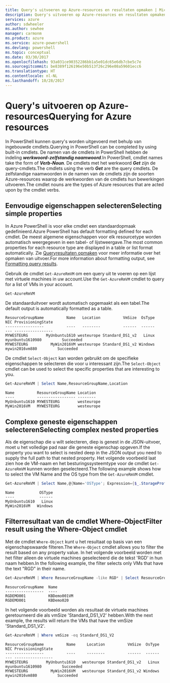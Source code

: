 ```yaml
---
title: Query's uitvoeren op Azure-resources en resultaten opmaken | Microsoft Docs
description: Query's uitvoeren op Azure-resources en resultaten opmaken.
services: azure
author: sdwheeler
ms.author: sewhee
manager: carmonm
ms.product: azure
ms.service: azure-powershell
ms.devlang: powershell
ms.topic: conceptual
ms.date: 03/30/2017
ms.openlocfilehash: 93a031ce90352286bb1a5e01dc65e6db7cbe5c7e
ms.sourcegitcommit: be8389f126196e50b513f26c296e08a59601ecc6
ms.translationtype: HT
ms.contentlocale: nl-NL
ms.lasthandoff: 10/28/2017
---
```

# <a name="querying-for-azure-resources"></a><span data-ttu-id="e6451-103">Query's uitvoeren op Azure-resources</span><span class="sxs-lookup"><span data-stu-id="e6451-103">Querying for Azure resources</span></span>

<span data-ttu-id="e6451-104">In PowerShell kunnen query's worden uitgevoerd met behulp van ingebouwde cmdlets.</span><span class="sxs-lookup"><span data-stu-id="e6451-104">Querying in PowerShell can be completed by using built-in cmdlets.</span></span> <span data-ttu-id="e6451-105">De namen van de cmdlets in PowerShell hebben de indeling **_werkwoord-zelfstandig naamwoord_**.</span><span class="sxs-lookup"><span data-stu-id="e6451-105">In PowerShell, cmdlet names take the form of **_Verb-Noun_**.</span></span> <span data-ttu-id="e6451-106">De cmdlets met het werkwoord **_Get_** zijn de query-cmdlets.</span><span class="sxs-lookup"><span data-stu-id="e6451-106">The cmdlets using the verb **_Get_** are the query cmdlets.</span></span> <span data-ttu-id="e6451-107">De zelfstandige naamwoorden in de namen van de cmdlets zijn de soorten Azure-resources waarop de werkwoorden van de cmdlets hun bewerkingen uitvoeren.</span><span class="sxs-lookup"><span data-stu-id="e6451-107">The cmdlet nouns are the types of Azure resources that are acted upon by the cmdlet verbs.</span></span>


## <a name="selecting-simple-properties"></a><span data-ttu-id="e6451-108">Eenvoudige eigenschappen selecteren</span><span class="sxs-lookup"><span data-stu-id="e6451-108">Selecting simple properties</span></span>

<span data-ttu-id="e6451-109">In Azure PowerShell is voor elke cmdlet een standaardopmaak gedefinieerd.</span><span class="sxs-lookup"><span data-stu-id="e6451-109">Azure PowerShell has default formatting defined for each cmdlet.</span></span> <span data-ttu-id="e6451-110">De meest algemene eigenschappen voor elk resourcetype worden automatisch weergegeven in een tabel- of lijstweergave.</span><span class="sxs-lookup"><span data-stu-id="e6451-110">The most common properties for each resource type are displayed in a table or list format automatically.</span></span> <span data-ttu-id="e6451-111">Zie [Queryresultaten opmaken](formatting-output.md) voor meer informatie over het opmaken van uitvoer.</span><span class="sxs-lookup"><span data-stu-id="e6451-111">For more information about formatting output, see [Formatting query results](formatting-output.md).</span></span>

<span data-ttu-id="e6451-112">Gebruik de cmdlet `Get-AzureRmVM` om een query uit te voeren op een lijst met virtuele machines in uw account.</span><span class="sxs-lookup"><span data-stu-id="e6451-112">Use the `Get-AzureRmVM` cmdlet to query for a list of VMs in your account.</span></span>

```powershell
Get-AzureRmVM
```

<span data-ttu-id="e6451-113">De standaarduitvoer wordt automatisch opgemaakt als een tabel.</span><span class="sxs-lookup"><span data-stu-id="e6451-113">The default output is automatically formatted as a table.</span></span>

```
ResourceGroupName          Name   Location          VmSize  OsType              NIC ProvisioningState
-----------------          ----   --------          ------  ------              --- -----------------
MYWESTEURG        MyUnbuntu1610 westeurope Standard_DS1_v2   Linux myunbuntu1610980         Succeeded
MYWESTEURG          MyWin2016VM westeurope Standard_DS1_v2 Windows   mywin2016vm880         Succeeded
```

<span data-ttu-id="e6451-114">De cmdlet `Select-Object` kan worden gebruikt om de specifieke eigenschappen te selecteren die voor u interessant zijn.</span><span class="sxs-lookup"><span data-stu-id="e6451-114">The `Select-Object` cmdlet can be used to select the specific properties that are interesting to you.</span></span>

```powershell
Get-AzureRmVM | Select Name,ResourceGroupName,Location
```

```
Name          ResourceGroupName Location
----          ----------------- --------
MyUnbuntu1610 MYWESTEURG        westeurope
MyWin2016VM   MYWESTEURG        westeurope
```

## <a name="selecting-complex-nested-properties"></a><span data-ttu-id="e6451-115">Complexe geneste eigenschappen selecteren</span><span class="sxs-lookup"><span data-stu-id="e6451-115">Selecting complex nested properties</span></span>

<span data-ttu-id="e6451-116">Als de eigenschap die u wilt selecteren, diep is genest in de JSON-uitvoer, moet u het volledige pad naar die geneste eigenschap opgeven.</span><span class="sxs-lookup"><span data-stu-id="e6451-116">If the property you want to select is nested deep in the JSON output you need to supply the full path to that nested property.</span></span> <span data-ttu-id="e6451-117">Het volgende voorbeeld laat zien hoe de VM-naam en het besturingssysteemtype voor de cmdlet `Get-AzureRmVM` kunnen worden geselecteerd.</span><span class="sxs-lookup"><span data-stu-id="e6451-117">The following example shows how to select the VM Name and the OS type from the `Get-AzureRmVM` cmdlet.</span></span>

```powershell
Get-AzureRmVM | Select Name,@{Name='OSType'; Expression={$_.StorageProfile.OSDisk.OSType}}
```

```
Name           OSType
----           ------
MyUnbuntu1610   Linux
MyWin2016VM   Windows
```

## <a name="filter-result-using-the-where-object-cmdlet"></a><span data-ttu-id="e6451-118">Filterresultaat van de cmdlet Where-Object</span><span class="sxs-lookup"><span data-stu-id="e6451-118">Filter result using the Where-Object cmdlet</span></span>

<span data-ttu-id="e6451-119">Met de cmdlet `Where-Object` kunt u het resultaat op basis van een eigenschapswaarde filteren.</span><span class="sxs-lookup"><span data-stu-id="e6451-119">The `Where-Object` cmdlet allows you to filter the result based on any property value.</span></span> <span data-ttu-id="e6451-120">In het volgende voorbeeld worden met het filter alleen de virtuele machines geselecteerd die de tekst 'RGD' in hun naam hebben.</span><span class="sxs-lookup"><span data-stu-id="e6451-120">In the following example, the filter selects only VMs that have the text "RGD" in their name.</span></span>

```powershell
Get-AzureRmVM | Where ResourceGroupName -like RGD* | Select ResourceGroupName,Name
```

```
ResourceGroupName  Name
-----------------  ----
RGDEMO001          KBDemo001VM
RGDEMO001          KBDemo020
```

<span data-ttu-id="e6451-121">In het volgende voorbeeld worden als resultaat de virtuele machines geretourneerd die als vmSize 'Standard_DS1_V2' hebben.</span><span class="sxs-lookup"><span data-stu-id="e6451-121">With the next example, the results will return the VMs that have the vmSize 'Standard_DS1_V2'.</span></span>

```powershell
Get-AzureRmVM | Where vmSize -eq Standard_DS1_V2
```

```
ResourceGroupName          Name     Location          VmSize  OsType              NIC ProvisioningState
-----------------          ----     --------          ------  ------              --- -----------------
MYWESTEURG        MyUnbuntu1610   westeurope Standard_DS1_v2   Linux myunbuntu1610980         Succeeded
MYWESTEURG          MyWin2016VM   westeurope Standard_DS1_v2 Windows   mywin2016vm880         Succeeded
```
